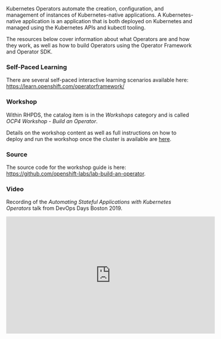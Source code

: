 Kubernetes Operators automate the creation, configuration, and management of 
instances of Kubernetes-native applications. A Kubernetes-native application 
is an application that is both deployed on Kubernetes and managed using the 
Kubernetes APIs and kubectl tooling.

The resources below cover information about what Operators are and how they 
work, as well as how to build Operators using the Operator Framework and 
Operator SDK.

### Self-Paced Learning
There are several self-paced interactive learning scenarios available here:
https://learn.openshift.com/operatorframework/

### Workshop
Within RHPDS, the catalog item is in the _Workshops_ category and is called 
_OCP4 Workshop - Build an Operator_. 

Details on the workshop content as well as full instructions on how to deploy 
and run the workshop once the cluster is available are 
[here](https://github.com/openshift-labs/lab-build-an-operator/blob/master/README.md).

### Source
The source code for the workshop guide is here: 
https://github.com/openshift-labs/lab-build-an-operator.

### Video
Recording of the _Automating Stateful Applications with Kubernetes Operators_ 
talk from DevOps Days Boston 2019.

<iframe width="560" height="315" src="https://www.youtube.com/embed/0V0fsZZ5DzM" frameborder="0" allow="accelerometer; autoplay; encrypted-media; gyroscope; picture-in-picture" allowfullscreen></iframe>